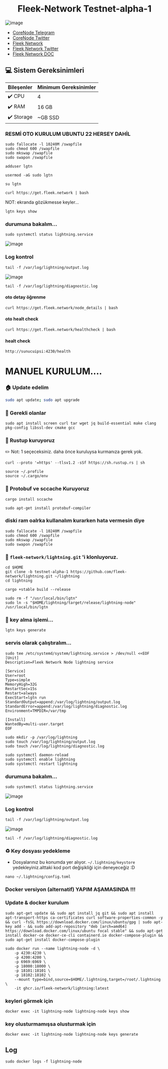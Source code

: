 
<div align="center">
  <h1>Fleek-Network Testnet-alpha-1 </h1>
</div>

![image](https://github.com/Core-Node-Team/Testnet-TR/assets/91562185/74fad132-3c1f-4bf8-a90a-9afa5cba3f64)


* [CoreNode Telegram](https://t.me/corenodechat)<br>
* [CoreNode Twitter](https://twitter.com/corenodeHQ)<br>
* [Fleek Network](https://fleek.network/)<br>
* [Fleek Network Twitter](https://twitter.com/fleek_net)<br>
* [Fleek Network DOC](https://docs.fleek.network/docs)<br>


 ## 💻 Sistem Gereksinimleri
| Bileşenler | Minimum Gereksinimler | 
| ------------ | ------------ |
| ✔️ CPU |	4 |
| ✔️ RAM	| 16 GB |
| ✔️ Storage	| ~GB SSD |

### RESMİ OTO KURULUM UBUNTU 22 HERSEY DAHİL

```
sudo fallocate -l 10240M /swapfile
sudo chmod 600 /swapfile
sudo mkswap /swapfile
sudo swapon /swapfile
```
```
adduser lgtn
```
```
usermod -aG sudo lgtn
```
```
su lgtn
```

```
curl https://get.fleek.network | bash
```
NOT: ekranda gözükmesse keyler...
```
lgtn keys show
```
### durumuna bakalım...
```
sudo systemctl status lightning.service
```
![image](https://github.com/Core-Node-Team/Testnet-TR/assets/91562185/87cb0357-c904-406a-ba4f-0484fc2ca2e2)


### Log kontrol
```
tail -f /var/log/lightning/output.log
```
![image](https://github.com/Core-Node-Team/Testnet-TR/assets/91562185/26aa640f-43e5-4fec-a8d6-c2aa4957435b)


```
tail -f /var/log/lightning/diagnostic.log
```
#### oto detay öğrenme
```
curl https://get.fleek.network/node_details | bash
```
#### oto healt check
```
curl https://get.fleek.network/healthcheck | bash
```
#### healt check
```
http://sunucuipsi:4230/health
```
# MANUEL KURULUM....
### 🏠 Update edelim
```bash
sudo apt update; sudo apt upgrade 
```
### 🤖 Gerekli olanlar
```
sudo apt install screen curl tar wget jq build-essential make clang pkg-config libssl-dev cmake gcc
```
### 🤖 Rustup kuruyoruz
✏️ Not: 1 seçeceksiniz. daha önce kuruluysa kurmanıza gerek yok.
```
curl --proto '=https' --tlsv1.2 -sSf https://sh.rustup.rs | sh
```
```
source ~/.profile
source ~/.cargo/env
```
### 🤖 Protobuf ve sccache Kuruyoruz
```
cargo install sccache
```
```
sudo apt-get install protobuf-compiler
```
### diski ram oalrka kullanalım kurarken hata vermesin diye
```
sudo fallocate -l 10240M /swapfile
sudo chmod 600 /swapfile
sudo mkswap /swapfile
sudo swapon /swapfile
```
### 👷 `fleek-network/lightning.git` 'i klonluyoruz.
```
cd $HOME 
git clone -b testnet-alpha-1 https://github.com/fleek-network/lightning.git ~/lightning
cd lightning
```
```
cargo +stable build --release
```
```
sudo rm -f "/usr/local/bin/lgtn"
sudo ln -s "$HOME/lightning/target/release/lightning-node" /usr/local/bin/lgtn
```
### 🚀 key alma işlemi...

```
lgtn keys generate
```
### servis olarak çalıştıralım...
```
sudo tee /etc/systemd/system/lightning.service > /dev/null <<EOF
[Unit]
Description=Fleek Network Node lightning service
    
[Service]
User=root
Type=simple
MemoryHigh=32G
RestartSec=15s
Restart=always
ExecStart=lgtn run
StandardOutput=append:/var/log/lightning/output.log
StandardError=append:/var/log/lightning/diagnostic.log
Environment=TMPDIR=/var/tmp
    
[Install]
WantedBy=multi-user.target
EOF
```
```
sudo mkdir -p /var/log/lightning
sudo touch /var/log/lightning/output.log
sudo touch /var/log/lightning/diagnostic.log
```
```
sudo systemctl daemon-reload
sudo systemctl enable lightning
sudo systemctl restart lightning
```
### durumuna bakalım...
```
sudo systemctl status lightning.service
```
![image](https://github.com/Core-Node-Team/Testnet-TR/assets/91562185/87cb0357-c904-406a-ba4f-0484fc2ca2e2)

### Log kontrol
```
tail -f /var/log/lightning/output.log
```
![image](https://github.com/Core-Node-Team/Testnet-TR/assets/91562185/26aa640f-43e5-4fec-a8d6-c2aa4957435b)

```
tail -f /var/log/lightning/diagnostic.log
```

### ♻️ Key dosyası yedekleme
* Dosyalarınız bu konumda yer alıyor. ``~/.lightning/keystore``  yedekleyiniz.alttaki kod port değişikliği için deneyeceğiz :D
```
nano ~/.lightning/config.toml
```

### Docker versiyon (alternatif) YAPIM AŞAMASINDA !!!

### Update & docker kurulum 
```
sudo apt-get update && sudo apt install jq git && sudo apt install apt-transport-https ca-certificates curl software-properties-common -y && curl -fsSL https://download.docker.com/linux/ubuntu/gpg | sudo apt-key add - && sudo add-apt-repository "deb [arch=amd64] https://download.docker.com/linux/ubuntu focal stable" && sudo apt-get install docker-ce docker-ce-cli containerd.io docker-compose-plugin && sudo apt-get install docker-compose-plugin
```
```
sudo docker run --name lightning-node -d \
    -p 4230:4230 \
    -p 4200:4200 \
    -p 6969:6969 \
    -p 18000:18000 \
    -p 18101:18101 \
    -p 18102:18102 \
    --mount type=bind,source=$HOME/.lightning,target=/root/.lightning \
    -it ghcr.io/fleek-network/lightning:latest
```

### keyleri görmek için
```
docker exec -it lightning-node lightning-node keys show
```
### key olusturmamışsa olusturmak için
```
docker exec -it lightning-node lightning-node keys generate
```

## Log
```
sudo docker logs -f lightning-node
```
